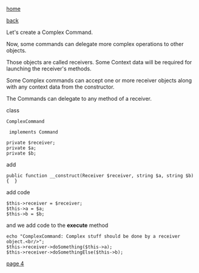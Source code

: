 [home](./page01.md)

[back](./page02.md)


Let's create a Complex Command. 

Now, some commands can delegate more complex operations to other objects. 

Those objects are called receivers. Some Context data will be required for launching the receiver's methods. 

Some Complex commands can accept one or more receiver objects along with any context data from the constructor.

The Commands can delegate to any method of a receiver.

class
```
ComplexCommand
```

```
 implements Command
```

```
private $receiver;
private $a;
private $b;
```

add

```
public function __construct(Receiver $receiver, string $a, string $b)
{  }
```

add code

```
$this->receiver = $receiver;
$this->a = $a;
$this->b = $b;
```

and we add code to the **execute** method
```
echo "ComplexCommand: Complex stuff should be done by a receiver object.<br/>";
$this->receiver->doSomething($this->a);
$this->receiver->doSomethingElse($this->b);
```



[page 4](./page04.md)
